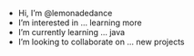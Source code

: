 - Hi, I’m @lemonadedance
- I’m interested in ... learning more
- I’m currently learning ... java
- I’m looking to collaborate on ... new projects
